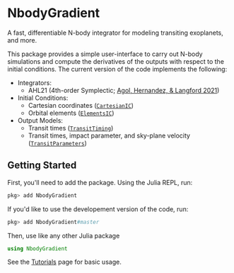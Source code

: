 # NbodyGradient
A fast, differentiable N-body integrator for modeling transiting exoplanets, and more.

This package provides a simple user-interface to carry out N-body simulations and compute the derivatives of the outputs with respect to the initial conditions. The current version of the code implements the following:
- Integrators:
    - AHL21 (4th-order Symplectic; [Agol, Hernandez, & Langford 2021](https://github.com/langfzac/nbg-papers))
- Initial Conditions:
    - Cartesian coordinates ([`CartesianIC`](@ref))
    - Orbital elements ([`ElementsIC`](@ref))
- Output Models:
    - Transit times ([`TransitTiming`](@ref))
    - Transit times, impact parameter, and sky-plane velocity ([`TransitParameters`](@ref))

## Getting Started
First, you'll need to add the package. Using the Julia REPL, run:
```julia
pkg> add NbodyGradient
```

If you'd like to use the developement version of the code, run:
```julia
pkg> add NbodyGradient#master
```

Then, use like any other Julia package
```julia
using NbodyGradient
```

See the [Tutorials](@ref) page for basic usage.